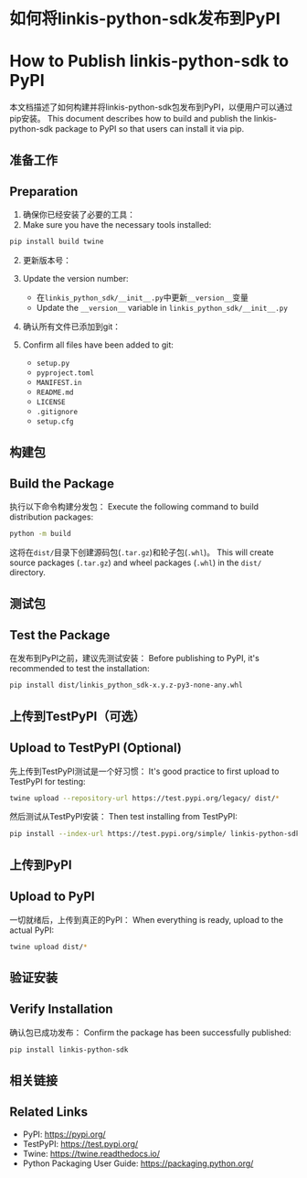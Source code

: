 # 如何将linkis-python-sdk发布到PyPI
# How to Publish linkis-python-sdk to PyPI

本文档描述了如何构建并将linkis-python-sdk包发布到PyPI，以便用户可以通过pip安装。
This document describes how to build and publish the linkis-python-sdk package to PyPI so that users can install it via pip.

## 准备工作
## Preparation

1. 确保你已经安装了必要的工具：
1. Make sure you have the necessary tools installed:

```bash
pip install build twine
```

2. 更新版本号：
2. Update the version number:
   - 在`linkis_python_sdk/__init__.py`中更新`__version__`变量
   - Update the `__version__` variable in `linkis_python_sdk/__init__.py`

3. 确认所有文件已添加到git：
3. Confirm all files have been added to git:
   - `setup.py`
   - `pyproject.toml`
   - `MANIFEST.in`
   - `README.md`
   - `LICENSE`
   - `.gitignore`
   - `setup.cfg`

## 构建包
## Build the Package

执行以下命令构建分发包：
Execute the following command to build distribution packages:

```bash
python -m build
```

这将在`dist/`目录下创建源码包(`.tar.gz`)和轮子包(`.whl`)。
This will create source packages (`.tar.gz`) and wheel packages (`.whl`) in the `dist/` directory.

## 测试包
## Test the Package

在发布到PyPI之前，建议先测试安装：
Before publishing to PyPI, it's recommended to test the installation:

```bash
pip install dist/linkis_python_sdk-x.y.z-py3-none-any.whl
```

## 上传到TestPyPI（可选）
## Upload to TestPyPI (Optional)

先上传到TestPyPI测试是一个好习惯：
It's good practice to first upload to TestPyPI for testing:

```bash
twine upload --repository-url https://test.pypi.org/legacy/ dist/*
```

然后测试从TestPyPI安装：
Then test installing from TestPyPI:

```bash
pip install --index-url https://test.pypi.org/simple/ linkis-python-sdk
```

## 上传到PyPI
## Upload to PyPI

一切就绪后，上传到真正的PyPI：
When everything is ready, upload to the actual PyPI:

```bash
twine upload dist/*
```

## 验证安装
## Verify Installation

确认包已成功发布：
Confirm the package has been successfully published:

```bash
pip install linkis-python-sdk
```

## 相关链接
## Related Links

- PyPI: https://pypi.org/
- TestPyPI: https://test.pypi.org/
- Twine: https://twine.readthedocs.io/
- Python Packaging User Guide: https://packaging.python.org/ 